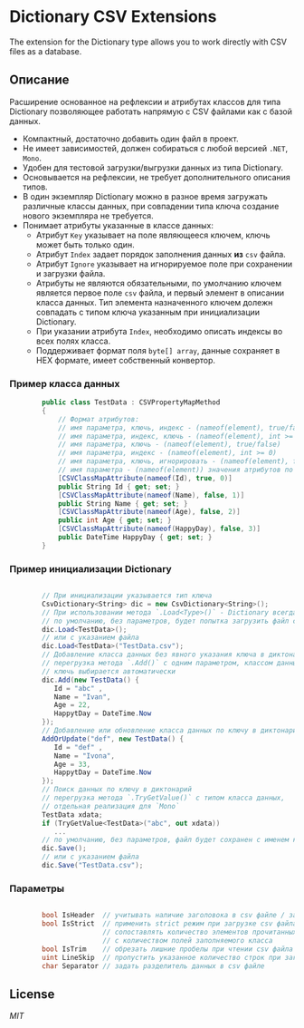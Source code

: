 # Dictionary CSV Extensions
The extension for the Dictionary type allows you to work directly with CSV files as a database.

## Описание

Расширение основанное на рефлексии и атрибутах классов для типа Dictionary позволяющее работать напрямую с CSV  файлами как с базой данных.

- Компактный, достаточно добавить один файл в проект.
- Не имеет зависимостей, должен собираться с любой версией `.NET`, `Mono`.
- Удобен для тестовой загрузки/выгрузки данных из типа Dictionary.
- Основывается на рефлексии, не требует дополнительного описания типов.
- В один экземпляр Dictionary можно в разное время загружать различные классы данных, при совпадении типа ключа создание нового экземпляра не требуется.
- Понимает атрибуты указанные в классе данных:
  - Атрибут `Key` указывает на поле являющееся ключем, ключь может быть только один.
  - Атрибут `Index` задает порядок заполнения данных __из__ `csv` файла.
  - Атрибут `Ignore` указывает на игнорируемое поле при сохранении и загрузки файла.
  - Атрибуты не являются обязательными, по умолчанию ключем является первое поле `csv` файла, и первый элемент в описании класса данных. Тип элемента назначенного ключем долежн совпадать с типом ключа указанным при инициализации Dictionary.
  - При указании атрибута `Index`, необходимо описать индексы во всех полях класса.
  - Поддерживает формат поля `byte[] array`, данные сохраняет в HEX формате, имеет собственный конвертор.
  
  
### Пример класса данных

```c#
        public class TestData : CSVPropertyMapMethod
        {
            // Формат атрибутов:
            // имя параметра, ключь, индекс - (nameof(element), true/false, int >= 0)
            // имя параметра, индекс, ключь - (nameof(element), int >= 0, true/false)
            // имя параметра, ключь - (nameof(element), true/false)
            // имя параметра, индекс - (nameof(element), int >= 0)
            // имя параметра, ключь, игнорировать - (nameof(element), false, true)
            // имя параметра - (nameof(element)) значения атрибутов по умолчанию
            [CSVClassMapAttribute(nameof(Id), true, 0)]
            public String Id { get; set; }
            [CSVClassMapAttribute(nameof(Name), false, 1)]
            public String Name { get; set; }
            [CSVClassMapAttribute(nameof(Age), false, 2)]
            public int Age { get; set; }
            [CSVClassMapAttribute(nameof(HappyDay), false, 3)]
            public DateTime HappyDay { get; set; }
        }
```

### Пример инициализации Dictionary

```c#

        // При инициализации указывается тип ключа
        CsvDictionary<String> dic = new CsvDictionary<String>();
        // При использовании метода `.Load<Type>()` - Dictionary всегда очищается от предыдущих данных
        // по умолчанию, без параметров, будет попытка загрузить файл с именем класса и расширением `.csv`
        dic.Load<TestData>();
        // или с указанием файла
        dic.Load<TestData>("TestData.csv");
        // Добавление класса данных без явного указания ключа в диктонарий
        // перегрузка метода `.Add()` с одним параметром, классом данных,
        // ключь выбирается автоматически
        dic.Add(new TestData() {
           Id = "abc" ,
           Name = "Ivan",
           Age = 22,
           HappytDay = DateTime.Now
        });
        // Добавление или обновление класса данных по ключу в диктонарий
        AddOrUpdate("def", new TestData() {
           Id = "def" ,
           Name = "Ivona",
           Age = 33,
           HappytDay = DateTime.Now
        });
        // Поиск данных по ключу в диктонарий
        // перегрузка метода `.TryGetValue()` с типом класса данных,
        // отдельная реализация для `Mono`
        TestData xdata;
        if (TryGetValue<TestData>("abc", out xdata))
           ...
        // по умолчанию, без параметров, файл будет сохранен с именем класса и расширением `.csv`
        dic.Save();
        // или с указанием файла
        dic.Save("TestData.csv");
```

### Параметры

```c#

        bool IsHeader  // учитывать наличие заголовока в csv файле / записывать заголовок
        bool IsStrict  // применить strict режим при загрузке csv файла
                       // сопоставлять количество элементов прочитанных из csv файла
                       // с количеством полей заполняемого класса
        bool IsTrim    // обрезать лишние пробелы при чтении csv файла
        uint LineSkip  // пропустить указанное количество строк при загрузке из csv файла
        char Separator // задать разделитель данных в csv файле

```

## License

_MIT_

